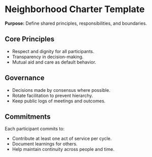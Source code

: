 # Neighborhood Charter Template
**Purpose:** Define shared principles, responsibilities, and boundaries.

## Core Principles
- Respect and dignity for all participants.
- Transparency in decision-making.
- Mutual aid and care as default behavior.

## Governance
- Decisions made by consensus where possible.
- Rotate facilitation to prevent hierarchy.
- Keep public logs of meetings and outcomes.

## Commitments
Each participant commits to:
- Contribute at least one act of service per cycle.
- Document learnings for others.
- Help maintain continuity across people and time.
